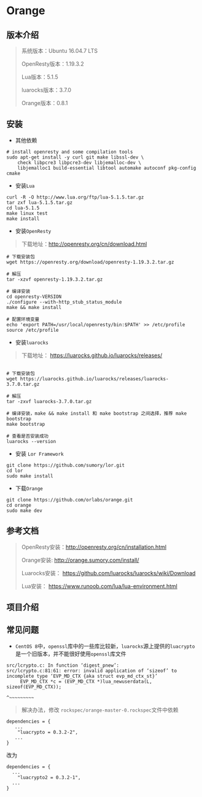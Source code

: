 # Orange

## 版本介绍

> 系统版本：Ubuntu 16.04.7 LTS
> 
> OpenResty版本：1.19.3.2
>
> Lua版本：5.1.5
> 
> luarocks版本：3.7.0
> 
> Orange版本：0.8.1

## 安装

- 其他依赖

```shell
# install openresty and some compilation tools
sudo apt-get install -y curl git make libssl-dev \
    check libpcre3 libpcre3-dev libjemalloc-dev \
    libjemalloc1 build-essential libtool automake autoconf pkg-config cmake
```

- 安装`Lua`

```shell
curl -R -O http://www.lua.org/ftp/lua-5.1.5.tar.gz
tar zxf lua-5.1.5.tar.gz
cd lua-5.1.5
make linux test
make install
```

- 安装`OpenResty`

> 下载地址：http://openresty.org/cn/download.html

```shell
# 下载安装包
wget https://openresty.org/download/openresty-1.19.3.2.tar.gz

# 解压
tar -xzvf openresty-1.19.3.2.tar.gz

# 编译安装
cd openresty-VERSION
./configure --with-http_stub_status_module
make && make install

# 配置环境变量
echo 'export PATH=/usr/local/openresty/bin:$PATH' >> /etc/profile
source /etc/profile

```


- 安装`luarocks`

> 下载地址： https://luarocks.github.io/luarocks/releases/

```shell

# 下载安装包
wget https://luarocks.github.io/luarocks/releases/luarocks-3.7.0.tar.gz

# 解压
tar -zxvf luarocks-3.7.0.tar.gz

# 编译安装，make && make install 和 make bootstrap 之间选择，推荐 make bootstrap
make bootstrap

# 查看是否安装成功
luarocks --version
```

- 安装 `Lor Framework`

```shell
git clone https://github.com/sumory/lor.git
cd lor
sudo make install
```

- 下载`Orange`

```shell
git clone https://github.com/orlabs/orange.git
cd orange
sudo make dev
```

## 参考文档

> OpenResty安装：http://openresty.org/cn/installation.html
>
> Orange安装: http://orange.sumory.com/install/
>
> Luarocks安装： https://github.com/luarocks/luarocks/wiki/Download
>
> Lua安装： https://www.runoob.com/lua/lua-environment.html

## 项目介绍

## 常见问题

- `CentOS 8`中，`openssl`库中的一些库比较新，`luarocks`源上提供的`luacrypto`是一个旧版本，并不能很好使用`openssl`库文件

````shell
src/lcrypto.c: In function ‘digest_pnew’:
src/lcrypto.c:81:61: error: invalid application of ‘sizeof’ to incomplete type ‘EVP_MD_CTX {aka struct evp_md_ctx_st}’
     EVP_MD_CTX *c = (EVP_MD_CTX *)lua_newuserdata(L, sizeof(EVP_MD_CTX));
                                                             ^~~~~~~~~~
````

> 解决办法，修改 `rockspec/orange-master-0.rockspec`文件中依赖

```
dependencies = {
   ...
    "luacrypto = 0.3.2-2",
   ...
}
```

改为
```
dependencies = {
  ...
    "luacrypto2 = 0.3.2-1",
  ...
}
```